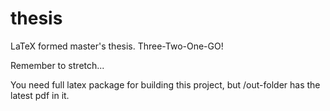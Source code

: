 # thesis
LaTeX formed master's thesis. Three-Two-One-GO!

Remember to stretch...

You need full latex package for building this project, but /out-folder has the latest pdf in it.